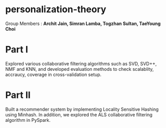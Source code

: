 # personalization-theory
 Group Members : **Archit Jain, Simran Lamba, Togzhan Sultan, TaeYoung Choi**

# Part I
Explored various collaborative filtering algorithms such as SVD, SVD++, NMF and KNN, and developed evaluation methods to check scalablity, accraucy, coverage in cross-validation setup.

# Part II
Built a recommender system by implementing Locality Sensitive Hashing using Minhash. In addition, we explored the ALS collaborative filtering algorithm in PySpark. 
